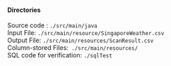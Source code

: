 #### Directories

Source code : `./src/main/java`
\
Input File: `./src/main/resource/SingaporeWeather.csv`
\
Output File: `./src/main/resources/ScanResult.csv`
\
Column-stored Files:` ./src/main/resources/`
\
SQL code for verification: `./sqlTest`

